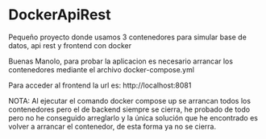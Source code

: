 # DockerApiRest
Pequeño proyecto donde usamos 3 contenedores para simular base de datos, api rest y frontend con docker


Buenas Manolo, para probar la aplicacion es necesario arrancar los contenedores mediante el archivo docker-compose.yml

Para acceder al frontend la url es: http://localhost:8081


NOTA: Al ejecutar el comando docker compose up se arrancan todos los contenedores pero el de backend siempre se cierra, he probado de todo pero no he conseguido arreglarlo y la única solución que he encontrado es volver a arrancar el contenedor, de esta forma ya no se cierra.